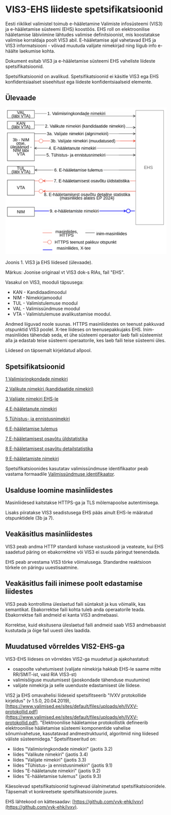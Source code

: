 # VIS3-EHS liideste spetsifikatsioonid

Eesti riiklikel valimistel toimub e-hääletamine Valimiste infosüsteemi (VIS3) ja e-hääletamise süsteemi (EHS) koostöös. EHS roll on elektroonilise hääletamise läbiviimine lähtudes valimise definitsioonist, mis koostatakse valimise korraldaja poolt VIS3 abil. E-hääletamise ajal vahetavad EHS ja VIS3 informatsiooni - võivad muutuda valijate nimekirjad ning liigub info e-häälte laekumise kohta.

Dokument esitab VIS3 ja e-hääletamise süsteemi EHS vaheliste liideste spetsifikatsioonid.

Spetsifikatsioonid on avalikud. Spetsifikatsioonid ei käsitle VIS3 ega EHS
konfidentsiaalset siseehitust ega liideste konfidentsiaalseid elemente.

## Ülevaade

![VIS3 ja EHS liidesed (ülevaade)](img/VIS-EHS_v02.png)

Joonis 1. VIS3 ja EHS liidesed (ülevaade).

Märkus: Joonise originaal vt VIS3 dok-s RIAs, fail "EHS".

Vasakul on VIS3, mooduli täpsusega:

- KAN - Kandidaadimoodul
- NIM - Nimekirjamoodul
- TUL - Valimistulemuse moodul
- VAL - Valimissündmuse moodul
- VTA - Valimistulemuse avalikustamise moodul.

Andmed liiguvad noole suunas. HTTPS masinliidestes on teenust pakkuvad otspunktid VIS3 poolel. X-tee liideses on teenusepakkujaks EHS.
Inim-masinliides tähendab seda, et ühe süsteemi operaator laeb faili süsteemist alla ja edastab teise süsteemi operaatorile, kes laeb faili teise süsteemi üles.

Liidesed on täpsemalt kirjeldatud allpool.

## Spetsifikatsioonid

[1 Valimisringkondade nimekiri](1_Valimisringkondade_nimekiri/SPEC.md)

[2 Valikute nimekiri (kandidaatide nimekiri)](2_Valikute_nimekiri/SPEC.md)

[3 Valijate nimekiri EHS-le](3_Valijate_nimekiri/SPEC.md)

[4 E-hääletanute nimekiri](4_e_haaletanute_nimekiri/SPEC.md)

[5 Tühistus- ja ennistusnimekiri](5_Tyhistusnimekiri/SPEC.md)

[6 E-hääletamise tulemus](6_e_haaletamise_tulemus/SPEC.md)

[7 E-hääletamisest osavõtu üldstatistika](7_e_haaletamise_yldstatistika/SPEC.md)

[8 E-hääletamisest osavõtu detailstatistika](8_e_haaletamise_detailstatistika/SPEC.md)

[9 E-hääletamiste nimekiri](9_e_haaletamiste_nimekiri)

Spetsifikatsioonides kasutatav valimissündmuse identifikaator peab vastama formaadile [Valimissündmuse identifikaator](valimissündmuse_identifikaator.md).

## Usalduse loomine masinliidestes

Masinliidesed kaitstakse HTTPS-ga ja TLS mõlemapoolse autentimisega.

Lisaks piiratakse VIS3 seadistusega EHS pääs ainult EHS-le määratud otspunktidele (3b ja 7).

## Veakäsitlus masinliidestes

VIS3 peab andma HTTP standardi kohase vastuskoodi ja veateate, kui EHS saadetud päring on ebakorrektne või VIS3 ei suuda päringut teenendada.

EHS peab arvestama VIS3 tõrke võimalusega. Standardne reaktsioon tõrkele on päringu uuestisaatmine.

## Veakäsitlus faili inimese poolt edastamise liidestes

VIS3 peab kontrollima üleslaetud faili süntaksit ja kus võimalik, kas semantikat. Ebakorrektse faili kohta tuleb anda operaatorile teada. Ebakorrektse faili andmeid ei kanta VIS3 andmebaasi.

Korrektse, kuid eksitusena üleslaetud faili andmeid saab VIS3 andmebaasist kustutada ja õige fail uuesti üles laadida.

## Muudatused võrreldes VIS2-EHS-ga

VIS3-EHS liideses on võrreldes VIS2-ga muudetud ja ajakohastatud:

- osapoolte vahetumisest (valijate nimekirja hakkab EHS-le saame mitte RR/SMIT-ist, vaid RIA VIS3-st)
- valimisõiguse muutumisest (jaoskondade tähenduse muutumine)
- valijate nimekirja ja selle uuenduste edastamisest üle liidese.

VIS2 ja EHS omavahelisi liideseid spetsifitseerib "IVXV protokollide kirjeldus" (v 1.5.0, 20.04.2019), [https://www.valimised.ee/sites/default/files/uploads/eh/IVXV-protokollid.pdf](https://www.valimised.ee/sites/default/files/uploads/eh/IVXV-protokollid.pdf). "Elektroonilise hääletamise protokollistik defineerib elektroonilise hääletamise süsteemi komponentide vahelise sõnumivahetuse, kasutatavad andmestruktuurid, algoritmid ning liidesed väliste süsteemidega." Spetsifitseeritud on:

- liides "Valimisringkondade nimekiri" (jaotis 3.2)
- liides "Valikute nimekiri" (jaotis 3.4)
- liides "Valijate nimekiri" (jaotis 3.3)
- liides "Tühistus- ja ennistusnimekiri" (jaotis 9.1)
- liides "E-hääletanute nimekiri" (jaotis 9.2)
- liides "E-hääletamise tulemus" (jaotis 9.3)

Käesolevad spetsifikatsioonid tuginevad ülalnimetatud spetsifikatsioonidele. Täpsemalt vt konkreetsete spetsifikatsioonide juures.

EHS lähtekood on kättesaadav: [https://github.com/vvk-ehk/ivxv](https://github.com/vvk-ehk/ivxv).

